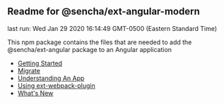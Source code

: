 ## Readme for @sencha/ext-angular-modern

last run: Wed Jan 29 2020 16:14:49 GMT-0500 (Eastern Standard Time)

This npm package contains the files that are needed to add the @sencha/ext-angular package to an Angular application

- [Getting Started](https://github.com/sencha/ext-angular/blob/ext-angular-7.1.1/packages/ext-angular-modern/GETTING_STARTED.md)
- [Migrate](https://github.com/sencha/ext-angular/blob/ext-angular-7.1.1/packages/ext-angular-modern/MIGRATE.md)
- [Understanding An App](https://github.com/sencha/ext-angular/blob/ext-angular-7.1.1/packages/ext-angular-modern/UNDERSTANDING_AN_APP.md)
- [Using ext-webpack-plugin](https://github.com/sencha/ext-angular/blob/ext-angular-7.1.1/packages/ext-angular-modern/USING_EXT_WEBPACK_PLUGIN.md)
- [What's New](https://github.com/sencha/ext-angular/blob/ext-angular-7.1.1/packages/ext-angular-modern/WHATS_NEW.md)

